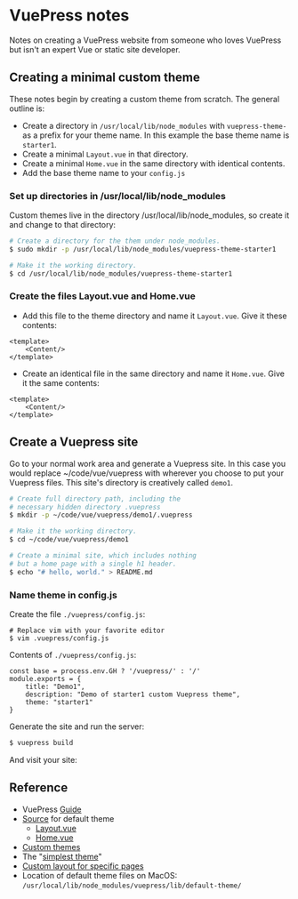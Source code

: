 # VuePress notes

Notes on creating a VuePress website from someone who loves VuePress but isn't an expert Vue or
static site developer.

## Creating a minimal custom theme

These notes begin by creating a custom theme from scratch. The general outline is:

* Create a directory in `/usr/local/lib/node_modules` with `vuepress-theme-` as a prefix for your theme name. In this example the base theme name is `starter1`.
* Create a minimal `Layout.vue` in that directory.
* Create a minimal `Home.vue` in the same directory with identical contents.
* Add the base theme name to your `config.js`

### Set up directories in /usr/local/lib/node_modules

Custom themes live in the directory /usr/local/lib/node_modules, so create it and change to that directory:

```bash
# Create a directory for the them under node_modules. 
$ sudo mkdir -p /usr/local/lib/node_modules/vuepress-theme-starter1

# Make it the working directory.
$ cd /usr/local/lib/node_modules/vuepress-theme-starter1
```

### Create the files Layout.vue and Home.vue

* Add this file to the theme directory and name it `Layout.vue`. Give it these contents:

```
<template> 
    <Content/> 
</template> 
```

* Create an identical file in the same directory and name it `Home.vue`. Give it the same contents:

```
<template> 
    <Content/> 
</template> 
```

<!--
This is the minimal version that was accepted--but no output appeared.

```
<template>
  <div class="theme-container">
    <h1>This is Layout.vue</h1>
    <Content/>
    <h1>This came under the content tag</h1>
  </div>
</template>

<script>
import Vue from 'vue'
export default {
  components: { Home, Page, Sidebar, Navbar },
  data () {
    return {
      isSidebarOpen: false
    }
  }
}

</script>
```
-->

## Create a Vuepress site

Go to your normal work area and generate a Vuepress site. In this case
you would replace ~/code/vue/vuepress with wherever you choose to put
your Vuepress files. This site's directory is creatively called `demo1`.

```bash
# Create full directory path, including the
# necessary hidden directory .vuepress
$ mkdir -p ~/code/vue/vuepress/demo1/.vuepress

# Make it the working directory.
$ cd ~/code/vue/vuepress/demo1

# Create a minimal site, which includes nothing
# but a home page with a single h1 header.
$ echo "# hello, world." > README.md
```
### Name theme in config.js

Create the file `./vuepress/config.js`:

```
# Replace vim with your favorite editor 
$ vim .vuepress/config.js
```

Contents of `./vuepress/config.js`:

```
const base = process.env.GH ? '/vuepress/' : '/'
module.exports = {
    title: "Demo1",
    description: "Demo of starter1 custom Vuepress theme",
    theme: "starter1"
}
```

Generate the site and run the server:

```bash
$ vuepress build
```
And visit your site:


## Reference
* VuePress [Guide](https://vuepress.vuejs.org/guide/)
* [Source](https://github.com/vuejs/vuepress/tree/master/lib/default-theme) for default theme
  - [Layout.vue](https://github.com/vuejs/vuepress/blob/master/lib/default-theme/Layout.vue)
  - [Home.vue](https://github.com/vuejs/vuepress/blob/master/lib/default-theme/Home.vue)
* [Custom themes](https://vuepress.vuejs.org/guide/custom-themes.html)
* The "[simplest theme](https://vuepress.vuejs.org/guide/custom-themes.html#content-outlet)"
* [Custom layout for specific pages](https://vuepress.vuejs.org/default-theme-config/#custom-layout-for-specific-pages)
* Location of default theme files on MacOS: `/usr/local/lib/node_modules/vuepress/lib/default-theme/`
